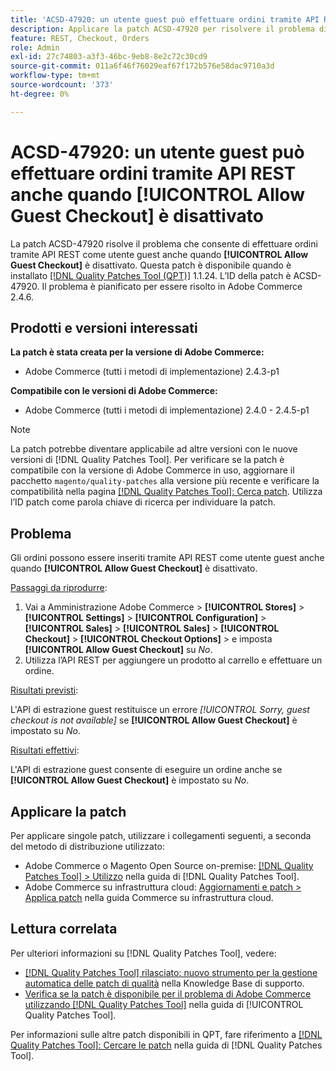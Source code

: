 ```yaml
---
title: 'ACSD-47920: un utente guest può effettuare ordini tramite API REST anche quando [!UICONTROL Allow Guest Checkout] è disattivato'
description: Applicare la patch ACSD-47920 per risolvere il problema di Adobe Commerce, in cui è possibile effettuare ordini tramite API REST come utente guest anche quando [!UICONTROL Allow Guest Checkout] è disattivato.
feature: REST, Checkout, Orders
role: Admin
exl-id: 27c74803-a3f3-46bc-9eb8-8e2c72c30cd9
source-git-commit: 011a6f46f76029eaf67f172b576e58dac9710a3d
workflow-type: tm+mt
source-wordcount: '373'
ht-degree: 0%

---
```


# ACSD-47920: un utente guest può effettuare ordini tramite API REST anche quando **[!UICONTROL Allow Guest Checkout]** è disattivato

La patch ACSD-47920 risolve il problema che consente di effettuare ordini tramite API REST come utente guest anche quando **[!UICONTROL Allow Guest Checkout]** è disattivato. Questa patch è disponibile quando è installato [[!DNL Quality Patches Tool (QPT)]](https://experienceleague.adobe.com/en/docs/commerce-operations/tools/quality-patches-tool/quality-patches-tool-to-self-serve-quality-patches) 1.1.24. L’ID della patch è ACSD-47920. Il problema è pianificato per essere risolto in Adobe Commerce 2.4.6.

## Prodotti e versioni interessati

**La patch è stata creata per la versione di Adobe Commerce:**

* Adobe Commerce (tutti i metodi di implementazione) 2.4.3-p1

**Compatibile con le versioni di Adobe Commerce:**

* Adobe Commerce (tutti i metodi di implementazione) 2.4.0 - 2.4.5-p1

>[!NOTE]
>
>La patch potrebbe diventare applicabile ad altre versioni con le nuove versioni di [!DNL Quality Patches Tool]. Per verificare se la patch è compatibile con la versione di Adobe Commerce in uso, aggiornare il pacchetto `magento/quality-patches` alla versione più recente e verificare la compatibilità nella pagina [[!DNL Quality Patches Tool]: Cerca patch](https://experienceleague.adobe.com/tools/commerce-quality-patches/index.html). Utilizza l’ID patch come parola chiave di ricerca per individuare la patch.

## Problema

Gli ordini possono essere inseriti tramite API REST come utente guest anche quando **[!UICONTROL Allow Guest Checkout]** è disattivato.

<u>Passaggi da riprodurre</u>:

1. Vai a Amministrazione Adobe Commerce > **[!UICONTROL Stores]** > **[!UICONTROL Settings]** > **[!UICONTROL Configuration]** > **[!UICONTROL Sales]** > **[!UICONTROL Sales]** > **[!UICONTROL Checkout]** > **[!UICONTROL Checkout Options]** > e imposta **[!UICONTROL Allow Guest Checkout]** su _No_.
1. Utilizza l’API REST per aggiungere un prodotto al carrello e effettuare un ordine.

<u>Risultati previsti</u>:

L&#39;API di estrazione guest restituisce un errore *[!UICONTROL Sorry, guest checkout is not available]* se **[!UICONTROL Allow Guest Checkout]** è impostato su _No_.

<u>Risultati effettivi</u>:

L&#39;API di estrazione guest consente di eseguire un ordine anche se **[!UICONTROL Allow Guest Checkout]** è impostato su _No_.

## Applicare la patch

Per applicare singole patch, utilizzare i collegamenti seguenti, a seconda del metodo di distribuzione utilizzato:

* Adobe Commerce o Magento Open Source on-premise: [[!DNL Quality Patches Tool] > Utilizzo](/help/tools/quality-patches-tool/usage.md) nella guida di [!DNL Quality Patches Tool].
* Adobe Commerce su infrastruttura cloud: [Aggiornamenti e patch > Applica patch](https://experienceleague.adobe.com/docs/commerce-cloud-service/user-guide/develop/upgrade/apply-patches.html) nella guida Commerce su infrastruttura cloud.

## Lettura correlata

Per ulteriori informazioni su [!DNL Quality Patches Tool], vedere:

* [[!DNL Quality Patches Tool] rilasciato: nuovo strumento per la gestione automatica delle patch di qualità](https://experienceleague.adobe.com/en/docs/commerce-operations/tools/quality-patches-tool/quality-patches-tool-to-self-serve-quality-patches) nella Knowledge Base di supporto.
* [Verifica se la patch è disponibile per il problema di Adobe Commerce utilizzando  [!DNL Quality Patches Tool]](/help/tools/quality-patches-tool/patches-available-in-qpt/check-patch-for-magento-issue-with-magento-quality-patches.md) nella guida di [!UICONTROL Quality Patches Tool].


Per informazioni sulle altre patch disponibili in QPT, fare riferimento a [[!DNL Quality Patches Tool]: Cercare le patch](https://experienceleague.adobe.com/tools/commerce-quality-patches/index.html) nella guida di [!DNL Quality Patches Tool].
